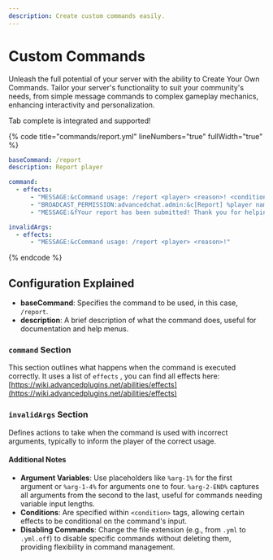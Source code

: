 ```yaml
---
description: Create custom commands easily.
---
```


# Custom Commands

Unleash the full potential of your server with the ability to Create Your Own Commands. Tailor your server's functionality to suit your community's needs, from simple message commands to complex gameplay mechanics, enhancing interactivity and personalization.

Tab complete is integrated and supported!

{% code title="commands/report.yml" lineNumbers="true" fullWidth="true" %}
```yaml
baseCommand: /report
description: Report player

command:
  - effects:
      - "MESSAGE:&cCommand usage: /report <player> <reason>! <condition>%arg length% < 2 : %allow%</condition>"
      - "BROADCAST_PERMISSION:advancedchat.admin:&c[Report] %player name% &fhas reported &c%arg-1% &ffor &c%arg-2-END% <condition>%arg length% >= 2 : %allow%</condition>"
      - "MESSAGE:&fYour report has been submitted! Thank you for helping us keep the server clean! <condition>%arg length% >= 2 : %allow%</condition>"

invalidArgs:
  - effects:
      - "MESSAGE:&cCommand usage: /report <player> <reason>!"
```
{% endcode %}

## Configuration Explained

* **baseCommand**: Specifies the command to be used, in this case, `/report`.
* **description**: A brief description of what the command does, useful for documentation and help menus.

### **`command` Section**

This section outlines what happens when the command is executed correctly. It uses a list of `effects` , you can find all effects here: [https://wiki.advancedplugins.net/abilities/effects](https://wiki.advancedplugins.net/abilities/effects)

### **`invalidArgs` Section**

Defines actions to take when the command is used with incorrect arguments, typically to inform the player of the correct usage.

#### Additional Notes

* **Argument Variables**: Use placeholders like `%arg-1%` for the first argument or `%arg-1-4%` for arguments one to four. `%arg-2-END%` captures all arguments from the second to the last, useful for commands needing variable input lengths.
* **Conditions**: Are specified within `<condition>` tags, allowing certain effects to be conditional on the command's input.
* **Disabling Commands**: Change the file extension (e.g., from `.yml` to `.yml.off`) to disable specific commands without deleting them, providing flexibility in command management.

